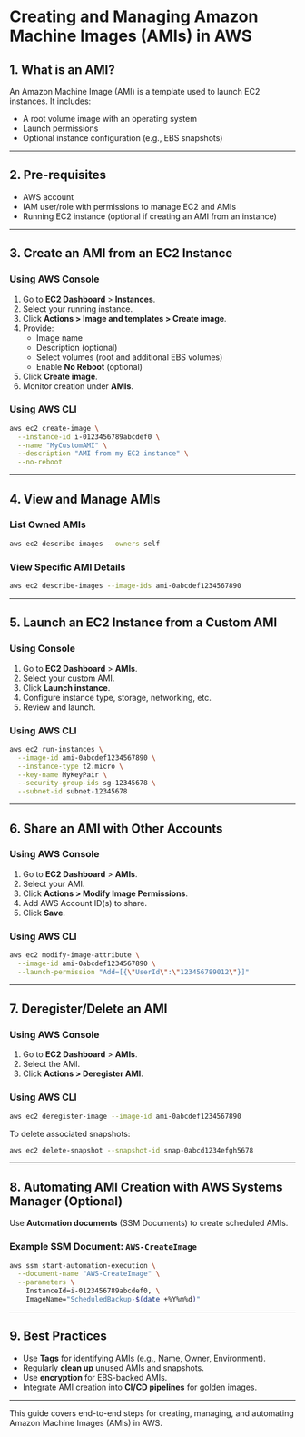 # Creating and Managing Amazon Machine Images (AMIs) in AWS

## 1. What is an AMI?

An Amazon Machine Image (AMI) is a template used to launch EC2 instances. It includes:

- A root volume image with an operating system
- Launch permissions
- Optional instance configuration (e.g., EBS snapshots)

---

## 2. Pre-requisites

- AWS account
- IAM user/role with permissions to manage EC2 and AMIs
- Running EC2 instance (optional if creating an AMI from an instance)

---

## 3. Create an AMI from an EC2 Instance

### Using AWS Console

1. Go to **EC2 Dashboard** > **Instances**.
2. Select your running instance.
3. Click **Actions > Image and templates > Create image**.
4. Provide:
   - Image name
   - Description (optional)
   - Select volumes (root and additional EBS volumes)
   - Enable **No Reboot** (optional)
5. Click **Create image**.
6. Monitor creation under **AMIs**.

### Using AWS CLI

```sh
aws ec2 create-image \
  --instance-id i-0123456789abcdef0 \
  --name "MyCustomAMI" \
  --description "AMI from my EC2 instance" \
  --no-reboot
```

---

## 4. View and Manage AMIs

### List Owned AMIs

```sh
aws ec2 describe-images --owners self
```

### View Specific AMI Details

```sh
aws ec2 describe-images --image-ids ami-0abcdef1234567890
```

---

## 5. Launch an EC2 Instance from a Custom AMI

### Using Console

1. Go to **EC2 Dashboard** > **AMIs**.
2. Select your custom AMI.
3. Click **Launch instance**.
4. Configure instance type, storage, networking, etc.
5. Review and launch.

### Using AWS CLI

```sh
aws ec2 run-instances \
  --image-id ami-0abcdef1234567890 \
  --instance-type t2.micro \
  --key-name MyKeyPair \
  --security-group-ids sg-12345678 \
  --subnet-id subnet-12345678
```

---

## 6. Share an AMI with Other Accounts

### Using AWS Console

1. Go to **EC2 Dashboard** > **AMIs**.
2. Select your AMI.
3. Click **Actions > Modify Image Permissions**.
4. Add AWS Account ID(s) to share.
5. Click **Save**.

### Using AWS CLI

```sh
aws ec2 modify-image-attribute \
  --image-id ami-0abcdef1234567890 \
  --launch-permission "Add=[{\"UserId\":\"123456789012\"}]"
```

---

## 7. Deregister/Delete an AMI

### Using AWS Console

1. Go to **EC2 Dashboard** > **AMIs**.
2. Select the AMI.
3. Click **Actions > Deregister AMI**.

### Using AWS CLI

```sh
aws ec2 deregister-image --image-id ami-0abcdef1234567890
```

To delete associated snapshots:

```sh
aws ec2 delete-snapshot --snapshot-id snap-0abcd1234efgh5678
```

---

## 8. Automating AMI Creation with AWS Systems Manager (Optional)

Use **Automation documents** (SSM Documents) to create scheduled AMIs.

### Example SSM Document: `AWS-CreateImage`

```sh
aws ssm start-automation-execution \
  --document-name "AWS-CreateImage" \
  --parameters \
    InstanceId=i-0123456789abcdef0, \
    ImageName="ScheduledBackup-$(date +%Y%m%d)"
```

---

## 9. Best Practices

- Use **Tags** for identifying AMIs (e.g., Name, Owner, Environment).
- Regularly **clean up** unused AMIs and snapshots.
- Use **encryption** for EBS-backed AMIs.
- Integrate AMI creation into **CI/CD pipelines** for golden images.

---

This guide covers end-to-end steps for creating, managing, and automating Amazon Machine Images (AMIs) in AWS.
